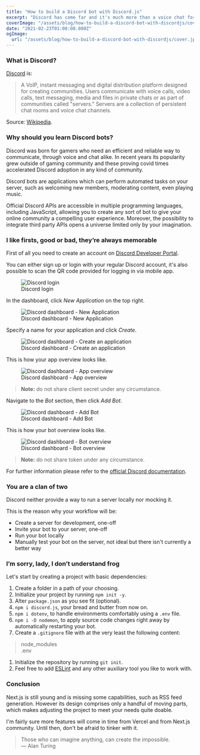 ```yaml
---
title: "How to build a Discord bot with Discord.js"
excerpt: "Discord has come far and it's much more than a voice chat for gamers nowadays. Learn to leverage its full potential by building a bot with Discord.js and give your online community the best user experience."
coverImage: "/assets/blog/how-to-build-a-discord-bot-with-discordjs/cover.jpg"
date: "2021-02-23T01:00:00.000Z"
ogImage:
  url: "/assets/blog/how-to-build-a-discord-bot-with-discordjs/cover.jpg"
---
```


### What is Discord?

[Discord](https://discord.com/) is:

> A VoIP, instant messaging and digital distribution platform designed for creating communities. Users communicate with voice calls, video calls, text messaging, media and files in private chats or as part of communities called "servers." Servers are a collection of persistent chat rooms and voice chat channels.

Source: [Wikipedia](<https://en.wikipedia.org/wiki/Discord_(software)>).

### Why should you learn Discord bots?

Discord was born for gamers who need an efficient and reliable way to communicate, through voice and chat alike.
In recent years its popularity grew outside of gaming community and these proving covid times accelerated Discord adoption in any kind of community.

Discord bots are applications which can perform automated tasks on your server, such as welcoming new members, moderating content, even playing music.

Official Discord APIs are accessible in multiple programming languages, including JavaScript, allowing you to create any sort of bot to give your online community a compelling user experience. Moreover, the possibility to integrate third party APIs opens a universe limited only by your imagination.

### I like firsts, good or bad, they’re always memorable

First of all you need to create an account on [Discord Developer Portal](https://discord.com/developers/applications).

You can either sign up or login with your regular Discord account, it's also possible to scan the QR code provided for logging in via mobile app.

<figure class="image" aria-label="Discord login">
<img
  src="/assets/blog/how-to-build-a-discord-bot-with-discordjs/discord-login.jpg"
  alt="Discord login"
  style="max-height: 600px;"
/>
<figcaption>Discord login</figcaption>
</figure>

In the dashboard, click _New Application_ on the top right.

<figure class="image" aria-label="Discord dashboard - New Application">
<img
  src="/assets/blog/how-to-build-a-discord-bot-with-discordjs/discord-dashboard.jpg"
  alt="Discord dashboard - New Application"
  style="max-height: 600px;"
/>
<figcaption>Discord dashboard - New Application</figcaption>
</figure>

Specify a name for your application and click _Create_.

<figure class="image" aria-label="Discord dashboard - Create an application">
<img
  src="/assets/blog/how-to-build-a-discord-bot-with-discordjs/discord-new-app.jpg"
  alt="Discord dashboard - Create an application"
  style="max-height: 600px;"
/>
<figcaption>Discord dashboard - Create an application</figcaption>
</figure>

This is how your app overview looks like.

<figure class="image" aria-label="Discord dashboard - App overview">
<img
  src="/assets/blog/how-to-build-a-discord-bot-with-discordjs/discord-app-overview.jpg"
  alt="Discord dashboard - App overview"
  style="max-height: 600px;"
/>
<figcaption>Discord dashboard - App overview</figcaption>
</figure>

> **Note:** do not share client secret under any circumstance.

Navigate to the _Bot_ section, then click _Add Bot_.

<figure class="image" aria-label="Discord dashboard - Add Bot">
<img
  src="/assets/blog/how-to-build-a-discord-bot-with-discordjs/discord-app-add-bot.jpg"
  alt="Discord dashboard - Add Bot"
  style="max-height: 600px;"
/>
<figcaption>Discord dashboard - Add Bot</figcaption>
</figure>

This is how your bot overview looks like.

<figure class="image" aria-label="Discord dashboard - Bot overview">
<img
  src="/assets/blog/how-to-build-a-discord-bot-with-discordjs/discord-app-bot-overview.jpg"
  alt="Discord dashboard - Bot overview"
  style="max-height: 600px;"
/>
<figcaption>Discord dashboard - Bot overview</figcaption>
</figure>

> **Note:** do not share token under any circumstance.

For further information please refer to the [official Discord documentation](https://discord.com/developers/docs/intro).

### You are a clan of two

Discord neither provide a way to run a server locally nor mocking it.

This is the reason why your workflow will be:

- Create a server for development, one-off
- Invite your bot to your server, one-off
- Run your bot locally
- Manually test your bot on the server, not ideal but there isn't currently a better way

### I’m sorry, lady, I don’t understand frog

Let's start by creating a project with basic dependencies:

1. Create a folder in a path of your choosing.
1. Initialize your project by running `npm init -y`.
1. Alter `package.json` as you see fit (optional).
1. `npm i discord.js`, your bread and butter from now on.
1. `npm i dotenv`, to handle environments comfortably using a `.env` file.
1. `npm i -D nodemon`, to apply source code changes right away by automatically restarting your bot.
1. Create a `.gitignore` file with at the very least the following content: 
> node_modules  
> .env
1. Initialize the repository by running `git init`.
1. Feel free to add [ESLint](https://eslint.org/) and any other auxiliary tool you like to work with.


### Conclusion

Next.js is still young and is missing some capabilities, such as RSS feed generation. However its design comprises only a handful of moving parts, which makes adjusting the project to meet your needs quite doable.

I'm fairly sure more features will come in time from Vercel and from Next.js community. Until then, don't be afraid to tinker with it.

> Those who can imagine anything, can create the impossible.  
> ― Alan Turing 
